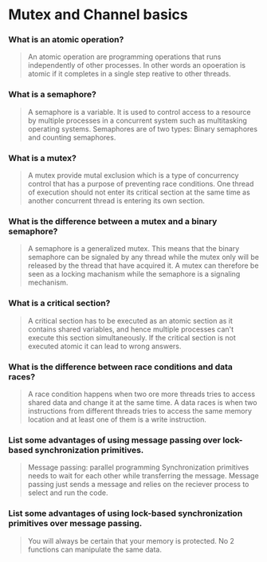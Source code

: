 # Mutex and Channel basics

### What is an atomic operation?

> An atomic operation are programming operations that runs independently of other processes. In other words an opoeration is atomic if it completes in a single step reative to other threads.

### What is a semaphore?
> A semaphore is a variable. It is used to control access to a resource by multiple processes in a concurrent system such as multitasking operating systems. Semaphores are of two types: Binary semaphores and counting semaphores.

### What is a mutex?
> A mutex provide mutal exclusion which is a type of concurrency control that has a purpose of preventing race conditions. One thread of execution should not enter its critical section at the same time as another concurrent thread is entering its own section.

### What is the difference between a mutex and a binary semaphore?
> A semaphore is a generalized mutex. This means that the binary semaphore can be signaled by any thread while the mutex only will be released by the thread that have acquired it. A mutex can therefore be seen as a locking machanism while the semaphore is a signaling mechanism.

### What is a critical section?
> A critical section has to be executed as an atomic section as it contains shared variables, and hence multiple processes can't execute this section simultaneously. If the critical section is not executed atomic it can lead to wrong answers.

### What is the difference between race conditions and data races?
 > A race condition happens when two ore more threads tries to access shared data and change it at the same time. A data races is when two instructions from different threads tries to access the same memory location and at least one of them is a write instruction.  

### List some advantages of using message passing over lock-based synchronization primitives.
> Message passing: parallel programming
Synchronization primitives needs to wait for each other while transferring the message. Message passing just sends a message and relies on the reciever process to select and run the code.

### List some advantages of using lock-based synchronization primitives over message passing.
> You will always be certain that your memory is protected. No 2 functions can manipulate the same data.
